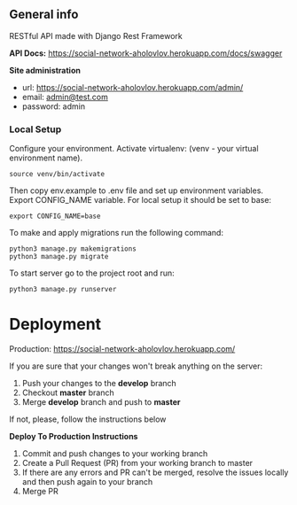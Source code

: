 ## General info
RESTful API made with Django Rest Framework

**API Docs:** https://social-network-aholovlov.herokuapp.com/docs/swagger

**Site administration**
* url: https://social-network-aholovlov.herokuapp.com/admin/
* email: admin@test.com
* password: admin


### Local Setup
Configure your environment.
Activate virtualenv: (venv - your virtual environment name).
```shell
source venv/bin/activate
```

Then copy env.example to .env file and set up environment variables.
Export CONFIG_NAME variable. For local setup it should be set to base:
```shell
export CONFIG_NAME=base
```

To make and apply migrations run the following command:
```shell
python3 manage.py makemigrations
python3 manage.py migrate
```

To start server go to the project root and run:
```shell
python3 manage.py runserver
```


# Deployment
Production: https://social-network-aholovlov.herokuapp.com/

If you are sure that your changes won't break anything on the server: 
1. Push your changes to the **develop** branch
2. Checkout **master** branch
3. Merge **develop** branch and push to **master**

If not, please, follow the instructions below

**Deploy To Production Instructions**
1. Commit and push changes to your working branch
2. Create a Pull Request (PR) from your working branch to master
3. If there are any errors and PR can't be merged, resolve the issues locally and then push again to your branch
4. Merge PR
